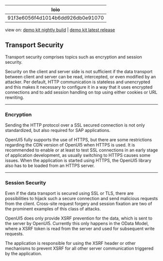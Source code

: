 <!-- loio91f3e6056f4d1014b6dd926db0e91070 -->

| loio |
| -----|
| 91f3e6056f4d1014b6dd926db0e91070 |

<div id="loio">

view on: [demo kit nightly build](https://sdk.openui5.org/nightly/#/topic/91f3e6056f4d1014b6dd926db0e91070) | [demo kit latest release](https://sdk.openui5.org/topic/91f3e6056f4d1014b6dd926db0e91070)</div>

## Transport Security

Transport security comprises topics such as encryption and session security.

Security on the client and server side is not sufficient if the data transport between client and server can be read, intercepted, or even modified by an attacker. Per default, HTTP communication is stateless and unencrypted and this makes it necessary to configure it in a way that it uses encrypted connections and to add session handling on top using either cookies or URL rewriting.

***

<a name="loio91f3e6056f4d1014b6dd926db0e91070__section_745F982F3B5047529CC3C89AA359B4AF"/>

### Encryption

Sending the HTTP protocol over a SSL secured connection is not only standardized, but also required for SAP applications.

OpenUI5 fully supports the use of HTTPS, but there are some restrictions regarding the CDN version of OpenUI5 when HTTPS is used. It is recommended to enable or at least to test SSL connections in an early stage of application development, as usually switching to HTTPS causes some issues. When the application is started using HTTPS, the OpenUI5 library also has to be loaded from an HTTPS server.

***

<a name="loio91f3e6056f4d1014b6dd926db0e91070__section_EA424BD729FC44DABF009B60BBF59361"/>

### Session Security

Even if the data transport is secured using SSL or TLS, there are possibilities to hijack such a secure connection and send malicious requests from the client. Cross-site request forgery and session fixation are two of the prominent examples of this class of attacks.

OpenUI5 does only provide XSRF prevention for the data, which is sent to the server by OpenUI5. Currently this only happens in the OData Model, where a XSRF token is read from the server and used for subsequent write requests.

The application is responsible for using the XSRF header or other mechanisms to prevent XSRF for all other server communication triggered by the application.

